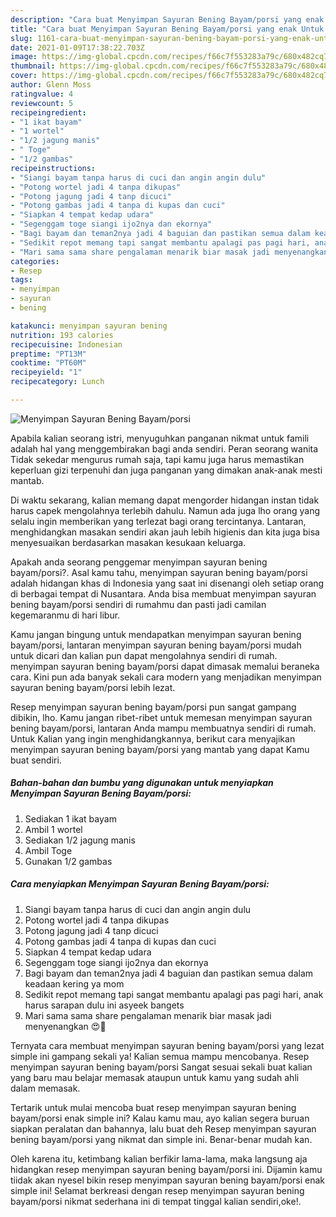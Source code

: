 ```yaml
---
description: "Cara buat Menyimpan Sayuran Bening Bayam/porsi yang enak Untuk Jualan"
title: "Cara buat Menyimpan Sayuran Bening Bayam/porsi yang enak Untuk Jualan"
slug: 1161-cara-buat-menyimpan-sayuran-bening-bayam-porsi-yang-enak-untuk-jualan
date: 2021-01-09T17:38:22.703Z
image: https://img-global.cpcdn.com/recipes/f66c7f553283a79c/680x482cq70/menyimpan-sayuran-bening-bayamporsi-foto-resep-utama.jpg
thumbnail: https://img-global.cpcdn.com/recipes/f66c7f553283a79c/680x482cq70/menyimpan-sayuran-bening-bayamporsi-foto-resep-utama.jpg
cover: https://img-global.cpcdn.com/recipes/f66c7f553283a79c/680x482cq70/menyimpan-sayuran-bening-bayamporsi-foto-resep-utama.jpg
author: Glenn Moss
ratingvalue: 4
reviewcount: 5
recipeingredient:
- "1 ikat bayam"
- "1 wortel"
- "1/2 jagung manis"
- " Toge"
- "1/2 gambas"
recipeinstructions:
- "Siangi bayam tanpa harus di cuci dan angin angin dulu"
- "Potong wortel jadi 4 tanpa dikupas"
- "Potong jagung jadi 4 tanp dicuci"
- "Potong gambas jadi 4 tanpa di kupas dan cuci"
- "Siapkan 4 tempat kedap udara"
- "Segenggam toge siangi ijo2nya dan ekornya"
- "Bagi bayam dan teman2nya jadi 4 baguian dan pastikan semua dalam keadaan kering ya mom"
- "Sedikit repot memang tapi sangat membantu apalagi pas pagi hari, anak harus sarapan dulu ini asyeek bangets"
- "Mari sama sama share pengalaman menarik biar masak jadi menyenangkan 😍🙏"
categories:
- Resep
tags:
- menyimpan
- sayuran
- bening

katakunci: menyimpan sayuran bening 
nutrition: 193 calories
recipecuisine: Indonesian
preptime: "PT13M"
cooktime: "PT60M"
recipeyield: "1"
recipecategory: Lunch

---
```



![Menyimpan Sayuran Bening Bayam/porsi](https://img-global.cpcdn.com/recipes/f66c7f553283a79c/680x482cq70/menyimpan-sayuran-bening-bayamporsi-foto-resep-utama.jpg)

Apabila kalian seorang istri, menyuguhkan panganan nikmat untuk famili adalah hal yang menggembirakan bagi anda sendiri. Peran seorang  wanita Tidak sekedar mengurus rumah saja, tapi kamu juga harus memastikan keperluan gizi terpenuhi dan juga panganan yang dimakan anak-anak mesti mantab.

Di waktu  sekarang, kalian memang dapat mengorder hidangan instan tidak harus capek mengolahnya terlebih dahulu. Namun ada juga lho orang yang selalu ingin memberikan yang terlezat bagi orang tercintanya. Lantaran, menghidangkan masakan sendiri akan jauh lebih higienis dan kita juga bisa menyesuaikan berdasarkan masakan kesukaan keluarga. 



Apakah anda seorang penggemar menyimpan sayuran bening bayam/porsi?. Asal kamu tahu, menyimpan sayuran bening bayam/porsi adalah hidangan khas di Indonesia yang saat ini disenangi oleh setiap orang di berbagai tempat di Nusantara. Anda bisa membuat menyimpan sayuran bening bayam/porsi sendiri di rumahmu dan pasti jadi camilan kegemaranmu di hari libur.

Kamu jangan bingung untuk mendapatkan menyimpan sayuran bening bayam/porsi, lantaran menyimpan sayuran bening bayam/porsi mudah untuk dicari dan kalian pun dapat mengolahnya sendiri di rumah. menyimpan sayuran bening bayam/porsi dapat dimasak memalui beraneka cara. Kini pun ada banyak sekali cara modern yang menjadikan menyimpan sayuran bening bayam/porsi lebih lezat.

Resep menyimpan sayuran bening bayam/porsi pun sangat gampang dibikin, lho. Kamu jangan ribet-ribet untuk memesan menyimpan sayuran bening bayam/porsi, lantaran Anda mampu membuatnya sendiri di rumah. Untuk Kalian yang ingin menghidangkannya, berikut cara menyajikan menyimpan sayuran bening bayam/porsi yang mantab yang dapat Kamu buat sendiri.

<!--inarticleads1-->

##### Bahan-bahan dan bumbu yang digunakan untuk menyiapkan Menyimpan Sayuran Bening Bayam/porsi:

1. Sediakan 1 ikat bayam
1. Ambil 1 wortel
1. Sediakan 1/2 jagung manis
1. Ambil  Toge
1. Gunakan 1/2 gambas




<!--inarticleads2-->

##### Cara menyiapkan Menyimpan Sayuran Bening Bayam/porsi:

1. Siangi bayam tanpa harus di cuci dan angin angin dulu
1. Potong wortel jadi 4 tanpa dikupas
1. Potong jagung jadi 4 tanp dicuci
1. Potong gambas jadi 4 tanpa di kupas dan cuci
1. Siapkan 4 tempat kedap udara
1. Segenggam toge siangi ijo2nya dan ekornya
1. Bagi bayam dan teman2nya jadi 4 baguian dan pastikan semua dalam keadaan kering ya mom
1. Sedikit repot memang tapi sangat membantu apalagi pas pagi hari, anak harus sarapan dulu ini asyeek bangets
1. Mari sama sama share pengalaman menarik biar masak jadi menyenangkan 😍🙏




Ternyata cara membuat menyimpan sayuran bening bayam/porsi yang lezat simple ini gampang sekali ya! Kalian semua mampu mencobanya. Resep menyimpan sayuran bening bayam/porsi Sangat sesuai sekali buat kalian yang baru mau belajar memasak ataupun untuk kamu yang sudah ahli dalam memasak.

Tertarik untuk mulai mencoba buat resep menyimpan sayuran bening bayam/porsi enak simple ini? Kalau kamu mau, ayo kalian segera buruan siapkan peralatan dan bahannya, lalu buat deh Resep menyimpan sayuran bening bayam/porsi yang nikmat dan simple ini. Benar-benar mudah kan. 

Oleh karena itu, ketimbang kalian berfikir lama-lama, maka langsung aja hidangkan resep menyimpan sayuran bening bayam/porsi ini. Dijamin kamu tiidak akan nyesel bikin resep menyimpan sayuran bening bayam/porsi enak simple ini! Selamat berkreasi dengan resep menyimpan sayuran bening bayam/porsi nikmat sederhana ini di tempat tinggal kalian sendiri,oke!.

